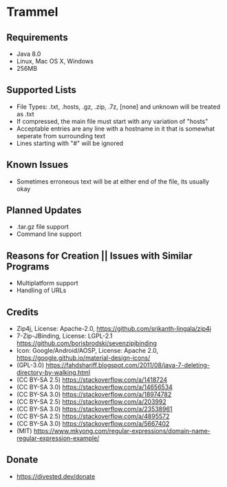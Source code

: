 Trammel
==========

Requirements
------------
- Java 8.0
- Linux, Mac OS X, Windows
- 256MB

Supported Lists
---------------
- File Types: .txt, .hosts, .gz, .zip, .7z, [none] and unknown will be treated as .txt
- If compressed, the main file must start with any variation of "hosts"
- Acceptable entries are any line with a hostname in it that is somewhat seperate from surrounding text
- Lines starting with "#" will be ignored

Known Issues
------------
- Sometimes erroneous text will be at either end of the file, its usually okay

Planned Updates
---------------
- .tar.gz file support
- Command line support

Reasons for Creation || Issues with Similar Programs
----------------------------------------------------
- Multiplatform support
- Handling of URLs

Credits
-------
- Zip4j, License: Apache-2.0, https://github.com/srikanth-lingala/zip4j
- 7-Zip-JBinding, License: LGPL-2.1 https://github.com/borisbrodski/sevenzipjbinding
- Icon: Google/Android/AOSP, License: Apache 2.0, https://google.github.io/material-design-icons/
- (GPL-3.0) https://fahdshariff.blogspot.com/2011/08/java-7-deleting-directory-by-walking.html
- (CC BY-SA 2.5) https://stackoverflow.com/a/1418724
- (CC BY-SA 3.0) https://stackoverflow.com/a/14656534
- (CC BY-SA 3.0) https://stackoverflow.com/a/18974782
- (CC BY-SA 2.5) https://stackoverflow.com/a/203992
- (CC BY-SA 3.0) https://stackoverflow.com/a/23538961
- (CC BY-SA 2.5) https://stackoverflow.com/a/4895572
- (CC BY-SA 3.0) https://stackoverflow.com/a/5667402
- (MIT) https://www.mkyong.com/regular-expressions/domain-name-regular-expression-example/

Donate
-------
- https://divested.dev/donate
